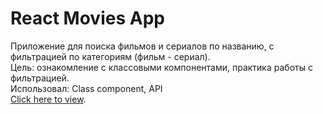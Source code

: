 # React Movies App
Приложение для поиска фильмов и сериалов по названию, с фильтрацией по категориям (фильм - сериал). \
Цель: ознакомление с классовыми компонентами, практика работы с фильтрацией. \
Использовал: Class component, API \
[Click here to view](https://le-ga.github.io/react-movies/).
